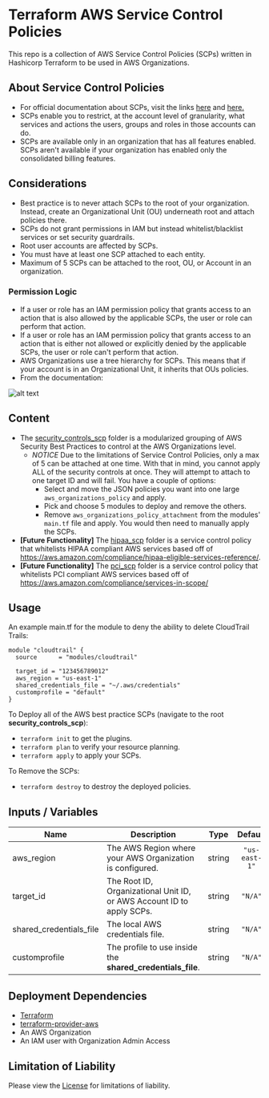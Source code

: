 # Terraform AWS Service Control Policies

This repo is a collection of AWS Service Control Policies (SCPs) written in Hashicorp Terraform to be used in AWS Organizations.

## About Service Control Policies

- For official documentation about SCPs, visit the links [here](https://docs.aws.amazon.com/organizations/latest/userguide/orgs_manage_policies_scp.html) and [here.](https://docs.aws.amazon.com/organizations/latest/userguide/orgs_manage_policies_about-scps.html)
- SCPs enable you to restrict, at the account level of granularity, what services and actions the users, groups and roles in those accounts can do.
- SCPs are available only in an organization that has all features enabled. SCPs aren't available if your organization has enabled only the consolidated billing features.

## Considerations

- Best practice is to never attach SCPs to the root of your organization. Instead, create an Organizational Unit (OU) underneath root and attach policies there.
- SCPs do not grant permissions in IAM but instead whitelist/blacklist services or set security guardrails.
- Root user accounts are affected by SCPs.
- You must have at least one SCP attached to each entity.
- Maximum of 5 SCPs can be attached to the root, OU, or Account in an organization.

### Permission Logic

- If a user or role has an IAM permission policy that grants access to an action that is also allowed by the applicable SCPs, the user or role can perform that action.
- If a user or role has an IAM permission policy that grants access to an action that is either not allowed or explicitly denied by the applicable SCPs, the user or role can't perform that action.
- AWS Organizations use a tree hierarchy for SCPs. This means that if your account is in an Organizational Unit, it inherits that OUs policies.
- From the documentation:

![alt text](https://docs.aws.amazon.com/organizations/latest/userguide/images/How_SCP_Permissions_Work.jpg "SCP Venn Diagram")

## Content

- The [security_controls_scp](security_controls_scp/) folder is a modularized grouping of AWS Security Best Practices to control at the AWS Organizations level.
  - _NOTICE_ Due to the limitations of Service Control Policies, only a max of 5 can be attached at one time. With that in mind, you cannot apply ALL of the security controls at once. They will attempt to attach to one target ID and will fail. You have a couple of options:
    -  Select and move the JSON policies you want into one large `aws_organizations_policy` and apply.
    - Pick and choose 5 modules to deploy and remove the others.
    - Remove `aws_organizations_policy_attachment` from the modules' `main.tf` file and apply. You would then need to manually apply the SCPs.
- __[Future Functionality]__ The [hipaa_scp](hipaa_scp/) folder is a service control policy that whitelists HIPAA compliant AWS services based off of https://aws.amazon.com/compliance/hipaa-eligible-services-reference/.
- __[Future Functionality]__ The [pci_scp](pci_scp/) folder is a service control policy that whitelists PCI compliant AWS services based off of https://aws.amazon.com/compliance/services-in-scope/

## Usage

An example main.tf for the module to deny the ability to delete CloudTrail Trails:

```hcl
module "cloudtrail" {
  source      = "modules/cloudtrail"

  target_id = "123456789012"
  aws_region = "us-east-1"
  shared_credentials_file = "~/.aws/credentials"
  customprofile = "default"
}
```

To Deploy all of the AWS best practice SCPs (navigate to the root __security_controls_scp__):
- `terraform init` to get the plugins.
- `terraform plan` to verify your resource planning.
- `terraform apply` to apply your SCPs.

To Remove the SCPs:
- `terraform destroy` to destroy the deployed policies.

## Inputs / Variables ###

| Name | Description | Type | Default | Required |
|------|-------------|:----:|:-----:|:-----:|
| aws\_region | The AWS Region where your AWS Organization is configured. | string | `"us-east-1"` | yes |
| target\_id | The Root ID, Organizational Unit ID, or AWS Account ID to apply SCPs. | string | `"N/A"` | yes |
| shared\_credentials\_file | The local AWS credentials file. | string | `"N/A"` | yes |
| customprofile | The profile to use inside the __shared_credentials_file__. | string | `"N/A"` | yes |

## Deployment Dependencies

- [Terraform](https://www.terraform.io/downloads.html)
- [terraform-provider-aws](https://github.com/terraform-providers/terraform-provider-aws)
- An AWS Organization
- An IAM user with Organization Admin Access

## Limitation of Liability

Please view the [License](LICENSE) for limitations of liability. 

